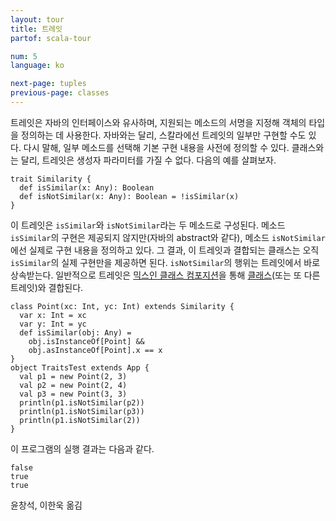 ```yaml
---
layout: tour
title: 트레잇
partof: scala-tour

num: 5
language: ko

next-page: tuples
previous-page: classes
---
```


트레잇은 자바의 인터페이스와 유사하며, 지원되는 메소드의 서명을 지정해 객체의 타입을 정의하는 데 사용한다. 자바와는 달리, 스칼라에선 트레잇의 일부만 구현할 수도 있다. 다시 말해, 일부 메소드를 선택해 기본 구현 내용을 사전에 정의할 수 있다. 클래스와는 달리, 트레잇은 생성자 파라미터를 가질 수 없다.
다음의 예를 살펴보자.
 
    trait Similarity {
      def isSimilar(x: Any): Boolean
      def isNotSimilar(x: Any): Boolean = !isSimilar(x)
    }
 
이 트레잇은 `isSimilar`와 `isNotSimilar`라는 두 메소드로 구성된다. 메소드 `isSimilar`의 구현은 제공되지 않지만(자바의 abstract와 같다), 메소드 `isNotSimilar`에선 실제로 구현 내용을 정의하고 있다. 그 결과, 이 트레잇과 결합되는 클래스는 오직 `isSimilar`의 실제 구현만을 제공하면 된다. `isNotSimilar`의 행위는 트레잇에서 바로 상속받는다. 일반적으로 트레잇은 [믹스인 클래스 컴포지션](mixin-class-composition.html)을 통해 [클래스](classes.html)(또는 또 다른 트레잇)와 결합된다.
 
    class Point(xc: Int, yc: Int) extends Similarity {
      var x: Int = xc
      var y: Int = yc
      def isSimilar(obj: Any) =
        obj.isInstanceOf[Point] &&
        obj.asInstanceOf[Point].x == x
    }
    object TraitsTest extends App {
      val p1 = new Point(2, 3)
      val p2 = new Point(2, 4)
      val p3 = new Point(3, 3)
      println(p1.isNotSimilar(p2))
      println(p1.isNotSimilar(p3))
      println(p1.isNotSimilar(2))
    }
 
이 프로그램의 실행 결과는 다음과 같다.

    false
    true
    true

윤창석, 이한욱 옮김
